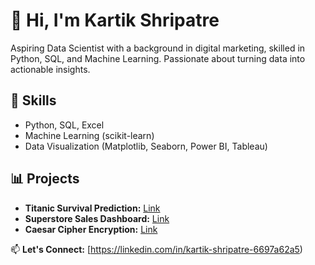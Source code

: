# 👋 Hi, I'm Kartik Shripatre  
Aspiring Data Scientist with a background in digital marketing, skilled in Python, SQL, and Machine Learning. Passionate about turning data into actionable insights.

## 🔧 Skills
- Python, SQL, Excel  
- Machine Learning (scikit-learn)  
- Data Visualization (Matplotlib, Seaborn, Power BI, Tableau)

## 📊 Projects
- **Titanic Survival Prediction:** [Link]()  
- **Superstore Sales Dashboard:** [Link]()  
- **Caesar Cipher Encryption:** [Link]()  

📫 **Let's Connect:** [https://linkedin.com/in/kartik-shripatre-6697a62a5)
